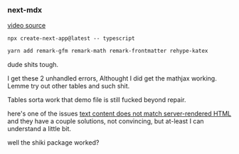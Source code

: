 ### next-mdx

[video  source](https://www.youtube.com/playlist?list=LL)

`npx create-next-app@latest -- typescript`

```sh
yarn add remark-gfm remark-math remark-frontmatter rehype-katex
```

dude shits tough.

I get these 2 unhandled errors, 
Althought I did get the mathjax working. Lemme try out other tables and such shit.

Tables sorta work
that demo file is still fucked beyond repair.

here's one of the issues
[text content does not match server-rendered HTML](https://stackoverflow.com/questions/66374123/warning-text-content-did-not-match-server-im-out-client-im-in-div)
and they have a couple solutions, not convincing, but at-least I can understand a little bit.

well the shiki package worked?